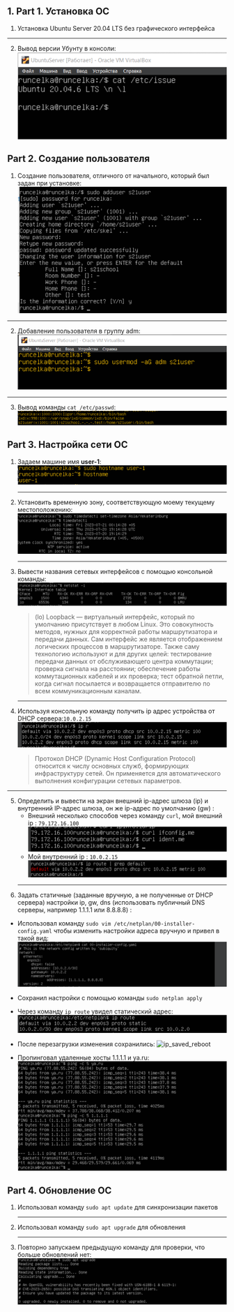 ## 1. Part 1. Установка ОС
1. Установка Ubuntu Server 20.04 LTS без графического интерфейса
___
2. Вывод версии Убунту в консоли:
![Ubuntu version](./screenshots/Screenshot_8.png)


## Part 2. Создание пользователя
1. Создание пользователя, отличного от начального, который был задан при установке:
   ![user](./screenshots/user.png)
___

2.  Добавление пользователя в группу adm:
   ![adm_user](./screenshots/user%20adm%20.png)
___
3. Вывод команды  `cat /etc/passwd`:
   ![etc_passwd](./screenshots/cat%20etc%20pass.png)

## Part 3. Настройка сети ОС
1. Задаем машине имя __user-1__:
   ![hostname](./screenshots/hostname.png)
   ___
2. Установить временную зону, соответствующую моему текущему местоположению:
   ![timezone](./screenshots/timezone.png)
   ___
3. Вывести названия сетевых интерфейсов с помощью консольной команды:
   ![network_name](./screenshots/netstat.png)
   >(lo) Loopback — виртуальный интерфейс, который по умолчанию присутствует в любом Linux. Это совокупность методов, нужных для корректной работы маршрутизатора и передачи данных. Сам интерфейс же является отображением логических процессов в маршрутизаторе. Также саму технологию используют и для других целей: тестирование передачи данных от обслуживающего центра коммутации; проверка сигнала на расстоянии; обеспечение работы коммутационных кабелей и их проверка; тест обратной петли, когда сигнал посылается и возвращается отправителю по всем коммуникационным каналам.
   ___
4. Используя консольную команду получить ip адрес устройства  от DHCP сервера:`10.0.2.15`
   ![ip](./screenshots/myip.png)
   
   >Протокол DHCP (Dynamic Host Configuration Protocol) относится к числу основных служб, формирующих инфраструктуру сетей. Он применяется для автоматического выполнения конфигурации сетевых параметров.
___
5. Определить и вывести на экран внешний ip-адрес шлюза (ip) и внутренний IP-адрес шлюза, он же ip-адрес по умолчанию (gw) :
   * Внешний несколько способов через команду `curl`, мой внешний ip : `79.172.16.100`
![external_ip](./screenshots/external_ip.png)
    * Мой внутренний ip : `10.0.2.15`
    ![internal_ip](./screenshots/internal%20ip.png)
    ___
6. Задать статичные (заданные вручную, а не полученные от DHCP сервера) настройки ip, gw, dns (использовать публичный DNS серверы, например 1.1.1.1 или 8.8.8.8) : 
  * Использовал команду `sudo vim /etc/netplan/00-installer-config.yaml` чтобы изменить настройки адреса вручную и привел в такой вид:
  ![changing_ip](./screenshots/changing%20ip.png)

  * Сохранил настройки с помощью команды `sudo netplan apply`
  * Через команду `ip route` увидел статический адрес:
  ![static_ip](./screenshots/static_new_ip.png)

  * После перезагрузки изменения сохранились:
  ![ip_saved_reboot](https://i.postimg.cc/rFFxWgm5/savedip.png)

  * Пропинговал удаленные хосты 1.1.1.1 и ya.ru:
  ![ping_ya.ru](./screenshots/ping.png)

## Part 4. Обновление ОС
1. Использовал команду `sudo apt update` для синхронизации пакетов
   ___
2. Использовал команду `sudo apt upgrade` для обновления 
   ___
3. Повторно запускаем предыдущую команду для проверки, что больше обновлений нет:
![updated_sys](./screenshots/upgraded_system.png)